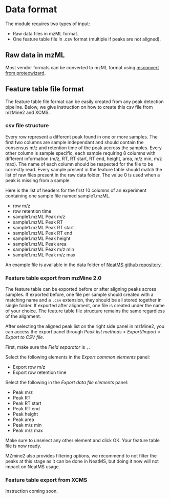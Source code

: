# Data format

The module requires two types of input:

* Raw data files in mzML format.
* One feature table file in .csv format (multiple if peaks are not aligned).

## Raw data in mzML

Most vendor formats can be converted to mzML format using [msconvert from proteowizard](http://proteowizard.sourceforge.net/).

## Feature table file format

The feature table file format can be easily created from any peak detection pipeline. Below, we give instruction on how to create this csv file from mzMine2 and XCMS.

### csv file structure

Every row represent a different peak found in one or more samples.
The first two columns are sample independant and should contain the consensus m/z  and retention time of the peak accross the samples. Every other column is sample specific, each sample requiring 8 columns with different information (m/z, RT, RT start, RT end, height, area, m/z min, m/z max). The name of each column should be respected for the file to be correctly read. Every sample present in the feature table should match the list of raw files present in the raw data folder. The value 0 is used when a peak is missing from a sample. 

Here is the list of headers for the first 10 columns of an experiment containing one sample file named sample1.mzML.

* row m/z 
* row retention time 
* sample1.mzML Peak m/z 
* sample1.mzML Peak RT 
* sample1.mzML Peak RT start
* sample1.mzML Peak RT end 
* sample1.mzML Peak height 
* sample1.mzML Peak area
* sample1.mzML Peak m/z min 
* sample1.mzML Peak m/z max 

An example file is available in the data folder of [NeatMS github repository](https://github.com/bihealth/NeatMS).

### Feature table export from mzMine 2.0

The feature table can be exported before or after aligning peaks across samples. If exported before, one file per sample should created with a matching name and a `.csv` extension, they should be all stored together in single folder. If exported after alignment, one file is created under the name of your choice. The feature table file structure remains the same regardless of the alignment.

After selecting the aligned peak list on the right side panel in mzMine2, you can access the export panel through *Peak list methods* > *Export/Import* > *Export to CSV file*.

First, make sure the *Field separator* is `,`. 

Select the following elements in the *Export common elements* panel:

* Export row m/z
* Export row retention time

Select the following in the *Export data file elements* panel:

* Peak m/z 
* Peak RT 
* Peak RT start
* Peak RT end 
* Peak height 
* Peak area 
* Peak m/z min 
* Peak m/z max

Make sure to unselect any other element and click OK. Your feature table file is now ready.

MZmine2 also provides filtering options, we recommend to not filter the peaks at this stage as it can be done in NeatMS, but doing it now will not impact on NeatMS usage.

### Feature table export from XCMS

Instruction coming soon.